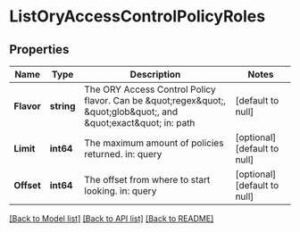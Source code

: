 # ListOryAccessControlPolicyRoles

## Properties
Name | Type | Description | Notes
------------ | ------------- | ------------- | -------------
**Flavor** | **string** | The ORY Access Control Policy flavor. Can be \&quot;regex\&quot;, \&quot;glob\&quot;, and \&quot;exact\&quot;  in: path | [default to null]
**Limit** | **int64** | The maximum amount of policies returned.  in: query | [optional] [default to null]
**Offset** | **int64** | The offset from where to start looking.  in: query | [optional] [default to null]

[[Back to Model list]](../README.md#documentation-for-models) [[Back to API list]](../README.md#documentation-for-api-endpoints) [[Back to README]](../README.md)


